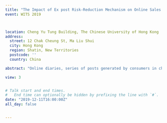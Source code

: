 ```yaml
---
title: "The Impact of Ex post Risk-Reduction Mechanism on Online Sales: Evidence from Complications Insurance for Cosmetic Surgeries"
event: WITS 2019



location: Cheng Yu Tung Building, The Chinese University of Hong Kong
address:
  street: 12 Chak Cheung St, Ma Liu Shui
  city: Hong Kong
  region: Shatin, New Territories
  postcode: ''
  country: China

abstract: "Online diaries, series of posts generated by consumers in chronological order to record their post-consumption experience over time, have recently emerged in professional services platforms. As a novel form of electronic word-of-mouth (eWOM), an online diary has an initiating post and some optional follow-up posts. Compared to conventional online reviews with a single post, the dynamic structure of online diaries may change the way consumers search and process information. Using a large dataset from an online platform of cosmetic procedures, this paper empirically investigates 1) whether providing follow-ups in online diaries affects the sales of professional services, and 2) how the impact of follow-ups is moderated by the perceived risk of professional services and the quality of service providers. We find that providing follow-ups in diaries has a positive effect on the sales of the respective cosmetic procedures. Moreover, the effect is weaker for high-quality providers than for low-quality providers, indicating that the quality of providers substitutes the effect of follow-ups. Interestingly, the effect of follow-ups is asymmetric for procedures with high and low perceived risks. For high-risk procedures, providing follow-ups increases sales regardless of the quality of providers. In contrast, for low-risk procedures, providing follow-ups substantially increases sales for low-quality providers, but not for high-quality providers. Finally, the substitution effect of the quality of providers over follow-ups is stronger for procedures with a lower perceived risk. Our findings provide important implications for both platform owners and service providers."

view: 3


# Talk start and end times.
#   End time can optionally be hidden by prefixing the line with `#`.
date: "2019-12-11T16:00:00Z"
all_day: false


---
```






